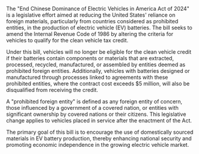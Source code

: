 The "End Chinese Dominance of Electric Vehicles in America Act of 2024" is a legislative effort aimed at reducing the United States' reliance on foreign materials, particularly from countries considered as prohibited entities, in the production of electric vehicle (EV) batteries. The bill seeks to amend the Internal Revenue Code of 1986 by altering the criteria for vehicles to qualify for the clean vehicle tax credit.

Under this bill, vehicles will no longer be eligible for the clean vehicle credit if their batteries contain components or materials that are extracted, processed, recycled, manufactured, or assembled by entities deemed as prohibited foreign entities. Additionally, vehicles with batteries designed or manufactured through processes linked to agreements with these prohibited entities, where the contract cost exceeds $5 million, will also be disqualified from receiving the credit.

A "prohibited foreign entity" is defined as any foreign entity of concern, those influenced by a government of a covered nation, or entities with significant ownership by covered nations or their citizens. This legislative change applies to vehicles placed in service after the enactment of the Act.

The primary goal of this bill is to encourage the use of domestically sourced materials in EV battery production, thereby enhancing national security and promoting economic independence in the growing electric vehicle market.
